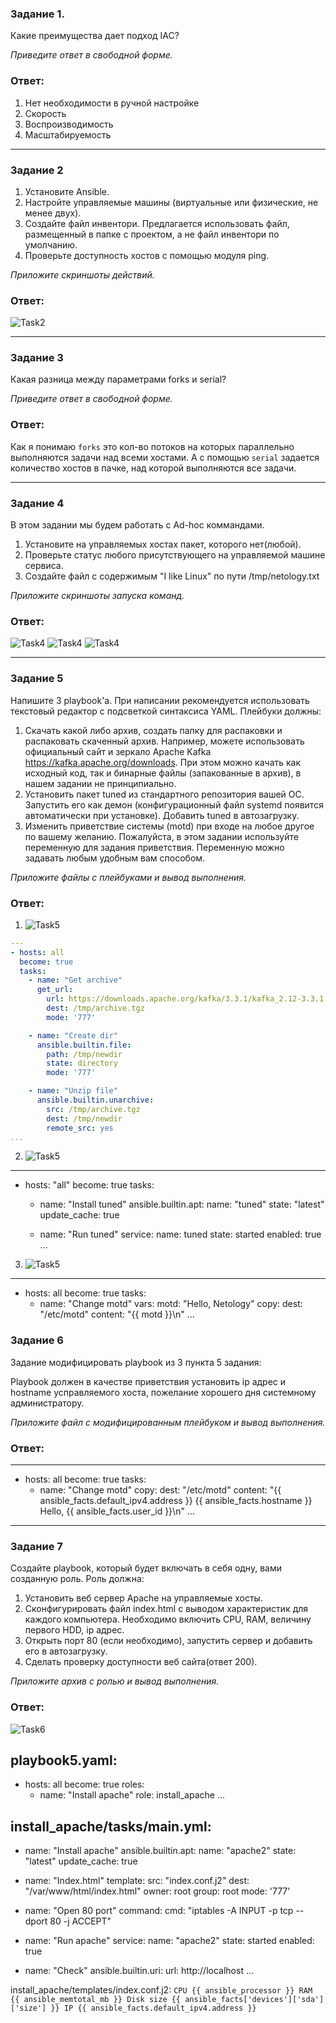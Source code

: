 ### Задание 1. 

Какие преимущества дает подход IAC?

*Приведите ответ в свободной форме.*

### Ответ:

1. Нет необходимости в ручной настройке
2. Скорость
3. Воспроизводимость
4. Масштабируемость

---

### Задание 2 

1. Установите Ansible.
2. Настройте управляемые машины (виртуальные или физические, не менее двух).
3. Создайте файл инвентори. Предлагается использовать файл, размещенный в папке с проектом, а не файл инвентори по умолчанию.
4. Проверьте доступность хостов с помощью модуля ping.


*Приложите скриншоты действий.*
 
 ### Ответ:

 ![Task2](/lesson7_1/task2.jpg "Задание 2")

---

### Задание 3 

Какая разница между параметрами forks и serial? 


*Приведите ответ в свободной форме.*

### Ответ:

Как я понимаю `forks` это кол-во потоков на которых параллельно выполняются задачи над всеми хостами.
А с помощью `serial` задается количество хостов в пачке, над которой выполняются все задачи.

---

### Задание 4 

В этом задании мы будем работать с Ad-hoc коммандами.

1. Установите на управляемых хостах пакет, которого нет(любой).
2. Проверьте статус любого присутствующего на управляемой машине сервиса. 
3. Создайте файл с содержимым "I like Linux" по пути /tmp/netology.txt

*Приложите скриншоты запуска команд.*
 
 ### Ответ:

![Task4](/lesson7_1/task4_1.jpg "Задание 4")
![Task4](/lesson7_1/task4_2.jpg "Задание 4")
![Task4](/lesson7_1/task4_3.jpg "Задание 4")

---

### Задание 5

Напишите 3 playbook'a. При написании рекомендуется использовать текстовый редактор с подсветкой синтаксиса YAML.
Плейбуки должны: 
1. Скачать какой либо архив, создать папку для распаковки и распаковать скаченный архив. Например, можете использовать официальный сайт и зеркало Apache Kafka https://kafka.apache.org/downloads. При этом можно качать как исходный код, так и бинарные файлы (запакованные в архив), в нашем задании не принципиально.
2. Установить пакет tuned из стандартного репозитория вашей ОС. Запустить его как демон (конфигурационный файл systemd появится автоматически при установке). Добавить tuned в автозагрузку.
3. Изменить приветствие системы (motd) при входе на любое другое по вашему желанию. Пожалуйста, в этом задании используйте переменную для задания приветствия. Переменную можно задавать любым удобным вам способом.

*Приложите файлы с плейбуками и вывод выполнения.*

### Ответ:

1. ![Task5](/lesson7_1/task5_1.jpg "Задание 5")

```yaml
---
- hosts: all
  become: true
  tasks:
    - name: "Get archive"
      get_url:
        url: https://downloads.apache.org/kafka/3.3.1/kafka_2.12-3.3.1.tgz
        dest: /tmp/archive.tgz
        mode: '777'

    - name: "Create dir"
      ansible.builtin.file:
        path: /tmp/newdir
        state: directory
        mode: '777'

    - name: "Unzip file"
      ansible.builtin.unarchive:
        src: /tmp/archive.tgz
        dest: /tmp/newdir
        remote_src: yes
...
```
2. ![Task5](/lesson7_1/task5_2.jpg "Задание 5")

---
- hosts: "all"
  become: true
  tasks:
  - name: "Install tuned"
    ansible.builtin.apt:
      name: "tuned"
      state: "latest"
      update_cache: true

  - name: "Run tuned"
    service:
      name: tuned
      state: started
      enabled: true
 ...

3. ![Task5](/lesson7_1/task5_3.jpg "Задание 5")

---
- hosts: all
  become: true
  tasks:
  - name: "Change motd"
    vars:
      motd: "Hello, Netology"
    copy:
      dest: "/etc/motd"
      content: "{{ motd }}\n"
...

### Задание 6

Задание модифицировать playbook из 3 пункта 5 задания: 

Playbook должен в качестве приветствия установить ip адрес и hostname усправляемого хоста, пожелание хорошего дня системному администратору. 

*Приложите файл с модифицированным плейбуком и вывод выполнения.*

### Ответ:

---
- hosts: all
  become: true
  tasks:
  - name: "Change motd"
    copy:
      dest: "/etc/motd"
      content: "{{ ansible_facts.default_ipv4.address }} {{ ansible_facts.hostname }}  Hello, {{ ansible_facts.user_id }}\n"
...

 ---

### Задание 7

Создайте playbook, который будет включать в себя одну, вами созданную роль.
Роль должна:

1. Установить веб сервер Apache на управляемые хосты.
2. Сконфигурировать файл index.html c выводом характеристик для каждого компьютера. Необходимо включить CPU, RAM, величину первого HDD, ip адрес.
3. Открыть порт 80 (если необходимо), запустить сервер и добавить его в автозагрузку.
4. Сделать проверку доступности веб сайта(ответ 200).

*Приложите архив с ролью и вывод выполнения.*

### Ответ:

![Task6](/lesson7_1/task6.jpg "Задание 6")

playbook5.yaml:
---
- hosts: all
  become: true
  roles:
  - name: "Install apache"
    role: install_apache
...

install_apache/tasks/main.yml: 
---
- name: "Install apache"
  ansible.builtin.apt:
    name: "apache2"
    state: "latest"
    update_cache: true

- name: "Index.html"
  template:
    src: "index.conf.j2"
    dest: "/var/www/html/index.html"
    owner: root
    group: root
    mode: '777'

- name: "Open 80 port"
  command:
    cmd: "iptables -A INPUT -p tcp --dport 80 -j ACCEPT"

- name: "Run apache"
  service:
    name: "apache2"
    state: started
    enabled: true

- name: "Check"
  ansible.builtin.uri:
    url: http://localhost
...

install_apache/templates/index.conf.j2:
`CPU {{ ansible_processor }} RAM {{ ansible_memtotal_mb }} Disk size {{ ansible_facts['devices']['sda']['size'] }} IP {{ ansible_facts.default_ipv4.address }}`



